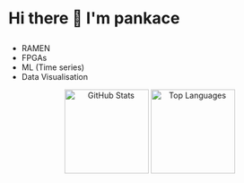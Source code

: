 # Hi there 👋 I'm pankace <br></p>

- RAMEN
- FPGAs
- ML (Time series)
- Data Visualisation
<p align="center"> <img src="https://github-readme-stats.vercel.app/api?username=pankace&show_icons=true&theme=radical" alt="GitHub Stats" height="150" /> <img src="https://github-readme-stats.vercel.app/api/top-langs/?username=pankace&layout=compact&theme=radical" alt="Top Languages" height="150" /> </p>


